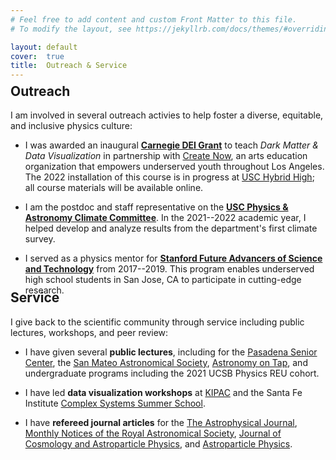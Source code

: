 ```yaml
---
# Feel free to add content and custom Front Matter to this file.
# To modify the layout, see https://jekyllrb.com/docs/themes/#overriding-theme-defaults

layout: default
cover:  true
title:  Outreach & Service
---
```


<p style="margin-bottom: -24px">
</p>

## Outreach

I am involved in several outreach activies to help foster a diverse, equitable, and inclusive physics culture:

* I was awarded an inaugural **[Carnegie DEI Grant](https://carnegiescience.edu/news/inaugural-carnegie-dei-mini-grants-awarded)** to teach *Dark Matter & Data Visualization* in partnership with [Create Now](https://createnow.org/whatwedo/ourmission/), an arts education organization that empowers underserved youth throughout Los Angeles. The 2022 installation of this course is in progress at [USC Hybrid High](https://www.ednovate.org/hybrid); all course materials will be available online.

* I am the postdoc and staff representative on the **[USC Physics & Astronomy Climate Committee](https://docs.google.com/document/d/1bk8EV-XkrqwboUlVhjYrmi--NbCFyo3s86ffWheQjbo/edit)**. In the 2021--2022 academic year, I helped develop and analyze results from the department's first climate survey.

* I served as a physics mentor for **[Stanford Future Advancers of Science and Technology](https://fast.stanford.edu/)** from 2017--2019. This program enables underserved high school students in San Jose, CA to participate in cutting-edge research.

<p style="margin-bottom: -38px">
</p>

## Service

I give back to the scientific community through service including public lectures, workshops, and peer review:

* I have given several **public lectures**, including for the [Pasadena Senior Center](https://www.pasadenajournal.com/theme-of-january-26-cosmic-cocktail-hour.html), the [San Mateo Astronomical Society](http://nebula.wsimg.com/f29ef262928d3dba118025d689e51d82?AccessKeyId=DEEA8EDAD4DCF5083531&disposition=0&alloworigin=1), [Astronomy on Tap](https://app.discotech.me/events/36762040-astronomy-on-tap-at-dna-lounge), and undergraduate programs including the 2021 UCSB Physics REU cohort.

* I have led **data visualization workshops** at [KIPAC](https://kipac.github.io/BootCamp/) and the Santa Fe Institute [Complex Systems Summer School](https://wiki.santafe.edu/index.php/Complex_Systems_Summer_School_2019_(CSSS)). 

* I have **refereed journal articles** for the [The Astrophysical Journal](https://iopscience.iop.org/journal/0004-637X), [Monthly Notices of the Royal Astronomical Society](https://academic.oup.com/mnras), [Journal of Cosmology and Astroparticle Physics](https://iopscience.iop.org/journal/1475-7516), and [Astroparticle Physics](https://www.journals.elsevier.com/astroparticle-physics).